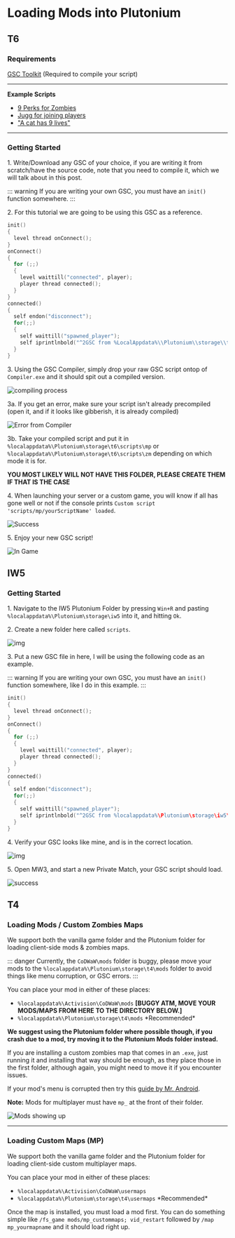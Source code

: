 # Loading Mods into Plutonium

## T6

### Requirements

[GSC Toolkit](https://drive.google.com/file/d/1j_ocjFCQsFaWqF2-PfdoJt2nF_EpNL_G/view?usp=sharing) (Required to compile your script)

---

__Example Scripts__
- [9 Perks for Zombies](https://forum.plutonium.pw/topic/29/all-perk-slots-unlock-script-zombies)
- [Jugg for joining players](https://forum.plutonium.pw/topic/112/jugger-for-new-players-joining-at-or-after-round-8-zombies)
- ["A cat has 9 lives"](https://forum.plutonium.pw/topic/449/mob-of-the-dead-mod-a-cat-has-9-lives)

---

### Getting Started
1\. Write/Download any GSC of your choice, if you are writing it from scratch/have the source code, note that you need to compile it, which we will talk about in this post.

::: warning
If you are writing your own GSC, you must have an `init()` function somewhere. 
:::

2\. For this tutorial we are going to be using this GSC as a reference.

```c
init()
{
  level thread onConnect();
}
onConnect()
{
  for (;;)
  {
    level waittill("connected", player);
    player thread connected();
  }
}
connected()
{
  self endon("disconnect");
  for(;;)
  {
    self waittill("spawned_player");
    self iprintlnbold("^2GSC from %LocalAppdata%\\Plutonium\\storage\\t6\\scripts\\mp\\test.gsc ^1(Compiled)");
  }
}
```

3\. Using the GSC Compiler, simply drop your raw GSC script ontop of `Compiler.exe` and it should spit out a compiled version.

![compiling process](https://i.imgur.com/OWtguHd.gif)

3a\. If you get an error, make sure your script isn't already precompiled (open it, and if it looks like gibberish, it is already compiled)  

![Error from Compiler](https://i.imgur.com/JgwqeCy.png)

3b\. Take your compiled script and put it in `%localappdata%\Plutonium\storage\t6\scripts\mp` or `%localappdata%\Plutonium\storage\t6\scripts\zm` depending on which mode it is for. 

**YOU MOST LIKELY WILL NOT HAVE THIS FOLDER, PLEASE CREATE THEM IF THAT IS THE CASE**  

4\. When launching your server or a custom game, you will know if all has gone well or not if the console prints `Custom script 'scripts/mp/yourScriptName' loaded`.

![Success](https://i.imgur.com/oVlCBnI.png)

5\. Enjoy your new GSC script!

![In Game](https://i.imgur.com/bun6iFx.png)

## IW5

### Getting Started

1\. Navigate to the IW5 Plutonium Folder by pressing `Win+R` and pasting `%localappdata%\Plutonium\storage\iw5` into it, and hitting `Ok`.

2\. Create a new folder here called `scripts`.

![img](https://i.imgur.com/4KOfafh.png)

3\. Put a new GSC file in here, I will be using the following code as an example.

::: warning
If you are writing your own GSC, you must have an `init()` function somewhere, like I do in this example. 
:::

```c
init()
{
  level thread onConnect();
}
onConnect()
{
  for (;;)
  {
    level waittill("connected", player);
    player thread connected();
  }
}
connected()
{
  self endon("disconnect");
  for(;;)
  {
    self waittill("spawned_player");
    self iprintlnbold("^2GSC from %localappdata%\Plutonium\storage\iw5\scripts\example.gsc");
  }
}
```

4\. Verify your GSC looks like mine, and is in the correct location.

![img](https://i.imgur.com/LSrZkI0.png)

5\. Open MW3, and start a new Private Match, your GSC script should load.

![success](https://i.imgur.com/X2qZtj5.png)

## T4

### Loading Mods / Custom Zombies Maps

We support both the vanilla game folder and the Plutonium folder for loading client-side mods & zombies maps.

::: danger
Currently, the `CoDWaW\mods` folder is buggy, please move your mods to the `%localappdata%\Plutonium\storage\t4\mods` folder to avoid things like menu corruption, or GSC errors.
:::

You can place your mod in either of these places: 
* `%localappdata%\Activision\CoDWaW\mods`    **[BUGGY ATM, MOVE YOUR MODS/MAPS FROM HERE TO THE DIRECTORY BELOW.]**
* `%localappdata%\Plutonium\storage\t4\mods`   \*Recommended\*

**We suggest using the Plutonium folder where possible though, if you crash due to a mod, try moving it to the Plutonium Mods folder instead.**

If you are installing a custom zombies map that comes in an `.exe`, just running it and installing that way should be enough, as they place those in the first folder, although again, you might need to move it if you encounter issues.

If your mod's menu is corrupted then try this [guide by Mr. Android](https://forum.plutonium.pw/topic/9395/mod-menu-corrupted-unreadable-when-loading-mod-on-t4-fix).

**Note:** Mods for multiplayer must have `mp_` at the front of their folder.

![Mods showing up](https://i.imgur.com/Vn95lq9.png)

---

### Loading Custom Maps (MP)

We support both the vanilla game folder and the Plutonium folder for loading client-side custom multiplayer maps.

You can place your mod in either of these places:
* `%localappdata%\Activision\CoDWaW\usermaps`
* `%localappdata%\Plutonium\storage\t4\usermaps`   \*Recommended\*

Once the map is installed, you must load a mod first. You can do something simple like `/fs_game mods/mp_custommaps; vid_restart` followed by `/map mp_yourmapname` and it should load right up.